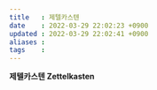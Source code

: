 ```yaml
---
title   : 제텔카스텐  
date    : 2022-03-29 22:02:23 +0900
updated : 2022-03-29 22:02:41 +0900
aliases : 
tags    : 
---
```

**제텔카스텐 Zettelkasten**


